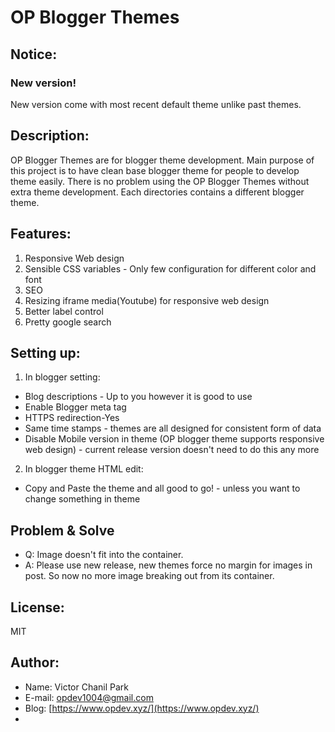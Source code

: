 # OP Blogger Themes

## Notice:
### New version!
New version come with most recent default theme unlike past themes.

## Description:
OP Blogger Themes are for blogger theme development.
Main purpose of this project is to have clean base blogger theme for people to develop theme easily.
There is no problem using the OP Blogger Themes without extra theme development.
Each directories contains a different blogger theme.

## Features:
1. Responsive Web design
2. Sensible CSS variables - Only few configuration for different color and font
3. SEO
4. Resizing iframe media(Youtube) for responsive web design
5. Better label control
6. Pretty google search

## Setting up:
1. In blogger setting:
  * Blog descriptions - Up to you however it is good to use
  * Enable Blogger meta tag
  * HTTPS redirection-Yes
  * Same time stamps - themes are all designed for consistent form of data
  * Disable Mobile version in theme (OP blogger theme supports responsive web design) - current release version doesn't need to do this any more

2. In blogger theme HTML edit:
  * Copy and Paste the theme and all good to go! - unless you want to change something in theme

## Problem & Solve
 * Q: Image doesn't fit into the container.
 * A: Please use new release, new themes force no margin for images in post. So now no more image breaking out from its container.


## License:
MIT

## Author:
* Name: Victor Chanil Park
* E-mail: opdev1004@gmail.com
* Blog: [https://www.opdev.xyz/](https://www.opdev.xyz/)
*
